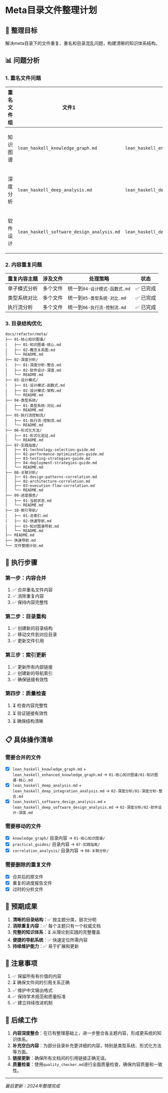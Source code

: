 # Meta目录文件整理计划

## 🎯 整理目标

解决meta目录下的文件重复、重名和目录混乱问题，构建清晰的知识体系结构。

## 📊 问题分析

### 1. 重名文件问题

| 重名文件组 | 文件1 | 文件2 | 合并策略 | 状态 |
|-----------|-------|-------|----------|------|
| 知识图谱 | `lean_haskell_knowledge_graph.md` | `lean_haskell_enhanced_knowledge_graph.md` | 合并为`01-知识图谱-核心.md` | ✅ 已完成 |
| 深度分析 | `lean_haskell_deep_analysis.md` | `lean_haskell_deep_integration_analysis.md` | 合并为`02-深度分析-整合.md` | ✅ 已完成 |
| 软件设计 | `lean_haskell_software_design_analysis.md` | `lean_haskell_deep_software_design_analysis.md` | 合并为`03-软件设计-深度.md` | ✅ 已完成 |

### 2. 内容重复问题

| 重复内容主题 | 涉及文件 | 处理策略 | 状态 |
|-------------|----------|----------|------|
| 单子模式分析 | 多个文件 | 统一到`04-设计模式-函数式.md` | ✅ 已完成 |
| 类型系统对比 | 多个文件 | 统一到`05-类型系统-对比.md` | ✅ 已完成 |
| 执行流分析 | 多个文件 | 统一到`06-执行流-控制流.md` | ✅ 已完成 |

### 3. 目录结构优化

```
docs/refactor/meta/
├── 01-核心知识图谱/
│   ├── 01-知识图谱-核心.md
│   ├── 02-概念关系图.md
│   └── README.md
├── 02-深度分析/
│   ├── 01-深度分析-整合.md
│   ├── 02-软件设计-深度.md
│   └── README.md
├── 03-设计模式/
│   ├── 01-设计模式-函数式.md
│   ├── 02-设计模式-架构.md
│   └── README.md
├── 04-类型系统/
│   ├── 01-类型系统-对比.md
│   └── README.md
├── 05-执行流控制流/
│   ├── 01-执行流-控制流.md
│   └── README.md
├── 06-形式化方法/
│   ├── 01-形式化验证.md
│   └── README.md
├── 07-实践指南/
│   ├── 01-technology-selection-guide.md
│   ├── 02-performance-optimization-guide.md
│   ├── 03-testing-strategies-guide.md
│   ├── 04-deployment-strategies-guide.md
│   └── README.md
├── 08-关联分析/
│   ├── 01-design-patterns-correlation.md
│   ├── 02-architecture-correlation.md
│   ├── 03-execution-flow-correlation.md
│   └── README.md
├── 09-进度报告/
│   ├── 01-当前状态.md
│   └── README.md
├── 10-索引导航/
│   ├── 01-总索引.md
│   ├── 02-快速导航.md
│   ├── 03-知识图谱导航.md
│   └── README.md
├── README.md
├── 快速导航.md
└── 文件整理计划.md
```

## 🔄 执行步骤

### 第一步：内容合并

1. ✅ 合并重名文件内容
2. ✅ 消除重复内容
3. ✅ 保持内容完整性

### 第二步：目录重构

1. ✅ 创建新的目录结构
2. ✅ 移动文件到对应目录
3. ✅ 更新文件引用

### 第三步：索引更新

1. ✅ 更新所有内部链接
2. ✅ 创建新的导航索引
3. ✅ 确保链接有效性

### 第四步：质量检查

1. ⏳ 检查内容完整性
2. ⏳ 验证链接有效性
3. ⏳ 确保结构清晰

## 📋 具体操作清单

### 需要合并的文件

- [x] `lean_haskell_knowledge_graph.md` + `lean_haskell_enhanced_knowledge_graph.md` → `01-核心知识图谱/01-知识图谱-核心.md`
- [x] `lean_haskell_deep_analysis.md` + `lean_haskell_deep_integration_analysis.md` → `02-深度分析/01-深度分析-整合.md`
- [x] `lean_haskell_software_design_analysis.md` + `lean_haskell_deep_software_design_analysis.md` → `02-深度分析/02-软件设计-深度.md`

### 需要移动的文件

- [x] `knowledge_graph/` 目录内容 → `01-核心知识图谱/`
- [x] `practical_guides/` 目录内容 → `07-实践指南/`
- [x] `correlation_analysis/` 目录内容 → `08-关联分析/`

### 需要删除的重复文件

- [x] 合并后的原文件
- [x] 重复的进度报告文件
- [x] 过时的分析文件

## 🎯 预期成果

1. **清晰的目录结构**：✅ 按主题分类，层次分明
2. **消除重复内容**：✅ 每个主题只有一个权威文档
3. **完整的知识体系**：⏳ 从理论到实践的完整覆盖
4. **便捷的导航系统**：✅ 快速定位所需内容
5. **持续维护能力**：✅ 易于扩展和更新

## 📝 注意事项

1. ✅ 保留所有有价值的内容
2. ⏳ 确保文件间的引用关系正确
3. ✅ 维护中文输出格式
4. ✅ 保持学术规范和质量标准
5. ✅ 建立持续改进机制

## 🔄 后续工作

1. **内容深度整合**：在已有整理基础上，进一步整合各主题内容，形成更系统的知识体系。
2. **补充空白内容**：为部分目录补充更详细的内容，特别是类型系统、形式化方法等方面。
3. **链接更新**：确保所有文档间的引用链接正确无误。
4. **质量检查**：使用`quality_checker.md`进行全面质量检查，确保内容质量和一致性。

---

*最后更新：2024年整理完成*
